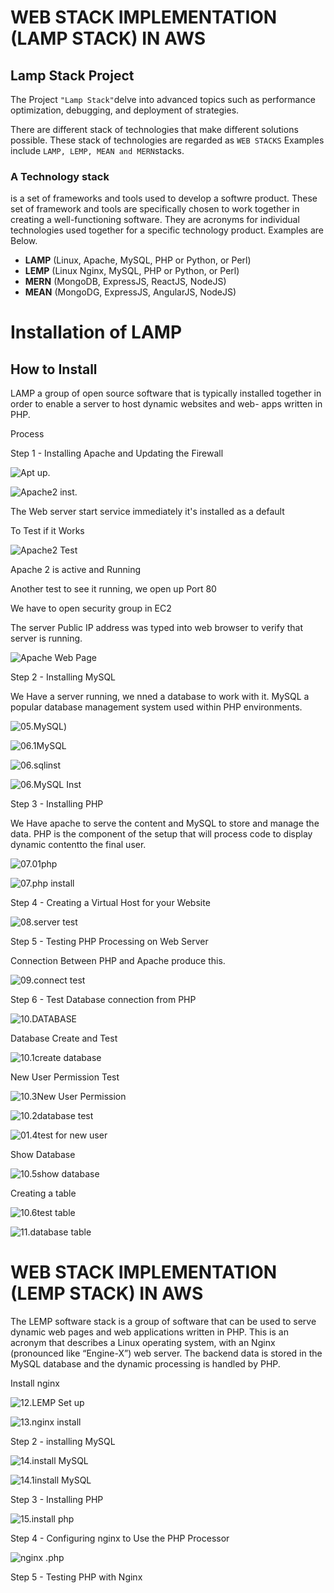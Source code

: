 # WEB STACK IMPLEMENTATION (LAMP STACK) IN AWS

## Lamp Stack Project

The Project `"Lamp Stack"`delve into advanced topics such as performance optimization, debugging, and deployment of strategies.

There are different stack of technologies that make different solutions possible.
These stack of technologies are regarded as `WEB STACKS` Examples include `LAMP, LEMP, MEAN and MERN`stacks.

### A Technology stack
is a set of frameworks and tools used to develop a softwre product.
These set of framework and tools are specifically chosen to work together in creating a well-functioning software. They are acronyms for individual technologies used together for a specific technology product. Examples are Below.

- __LAMP__ (Linux, Apache, MySQL, PHP or Python, or Perl)
- __LEMP__ (Linux Nginx, MySQL, PHP or Python, or Perl)
- __MERN__ (MongoDB, ExpressJS, ReactJS, NodeJS)
- __MEAN__ (MongoDG, ExpressJS, AngularJS, NodeJS)


# Installation of LAMP

## How to Install 

LAMP a group of open source software that is typically installed together in order to enable a server to host dynamic websites and web- apps written in PHP. 

Process

Step 1 - Installing Apache and Updating the Firewall

![Apt up.](./img/0.2%20Aptu.png)

![Apache2 inst.](./img/03.apache%20ins.png)

The Web server start service immediately it's installed as a default

To Test if it Works

![Apache2 Test](./img/04.1status%20apa2.png)

Apache 2 is active and Running

Another test to see it running, we open up Port 80 

We have to open security group in EC2

The server Public IP address was typed into web browser to verify that server is running. 

![Apache Web Page](./img/05.apache2%20confirmed.png)


Step 2 - Installing MySQL

We Have a server running, we nned a database to work with it. MySQL a popular database management system used within PHP environments.

![05.MySQL](./img/06.mysql.png))

![06.1MySQL](./img/06.1mysql.png)

![06.sqlinst](./img/06.sql%20install.png)

![06.MySQL Inst](./img/06.MySQL%20Inst.png)

Step 3 - Installing PHP

We Have apache to serve the content and MySQL to store and manage the data. PHP is the component of the setup that will process code to display dynamic contentto the final user.

![07.01php](./img/07.01php)

![07.php install](./img/07.12php.png)


Step 4 - Creating a Virtual Host for your Website

![08.server test](./img/08.Server%20Test.png)

Step 5 - Testing PHP Processing on Web Server

Connection Between PHP and Apache produce this.

![09.connect test](./img/09.test%20connect.png)

Step 6 - Test Database connection from PHP 

![10.DATABASE](./img/10.Database%20Test.png)

Database Create and Test

![10.1create database](./img/10.1create%20database.png)

New User Permission Test

![10.3New User Permission](./img/10.3Grant%20All%20on%20Database.png)

![10.2database test](./img/10.2database%20test.png)

![01.4test for new user](./img/10.4mysql.png)

Show Database

![10.5show database](./img/10.5Database.png)

Creating a table

![10.6test table](./img/10.6database%20table.png)

![11.database table](./img/11.Testing%20Database.png)


# WEB STACK IMPLEMENTATION (LEMP STACK) IN AWS

The LEMP software stack is a group of software that can be used to serve dynamic web pages and web applications written in PHP. This is an acronym that describes a Linux operating system, with an Nginx (pronounced like “Engine-X”) web server. The backend data is stored in the MySQL database and the dynamic processing is handled by PHP.

Install nginx

![12.LEMP Set up](./img/12.LEMP%20set%20up.png)

![13.nginx install](./img/13.nginx%20install.png)


Step 2 - installing MySQL

![14.install MySQL](./img/14.install%20MySQL.png)

![14.1install MySQL](./img/14.1SQL.png)

Step 3 - Installing PHP

![15.install php](./img/15.install%20php.png)

Step 4 - Configuring nginx to Use the PHP Processor 

![nginx .php](./img/Snipaste_2023-11-21_13-35-45.png)


Step 5 - Testing PHP with Nginx






